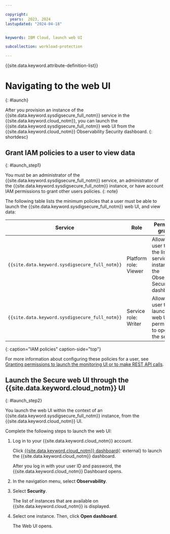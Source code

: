 ```yaml
---

copyright:
  years:  2023, 2024
lastupdated: "2024-04-18"


keywords: IBM Cloud, launch web UI

subcollection: workload-protection

---
```


{{site.data.keyword.attribute-definition-list}}

# Navigating to the web UI
{: #launch}

After you provision an instance of the {{site.data.keyword.sysdigsecure_full_notm}} service in the {{site.data.keyword.cloud_notm}}, you can launch the {{site.data.keyword.sysdigsecure_full_notm}} web UI from the {{site.data.keyword.cloud_notm}} Observability Security dashboard.
{: shortdesc}


## Grant IAM policies to a user to view data
{: #launch_step1}

You must be an administrator of the {{site.data.keyword.sysdigsecure_full_notm}} service, an administrator of the {{site.data.keyword.sysdigsecure_full_notm}} instance, or have account IAM permissions to grant other users policies.
{: note}

The following table lists the minimum policies that a user must be able to launch the {{site.data.keyword.sysdigsecure_full_notm}} web UI, and view data:

| Service                        | Role                      | Permission granted     |
|--------------------------------|---------------------------|------------------------|
| `{{site.data.keyword.sysdigsecure_full_notm}}` | Platform role: Viewer     | Allows the user to view the list of service instances in the Observability Security dashboard. |
| `{{site.data.keyword.sysdigsecure_full_notm}}` | Service role: Writer      | Allows the user to launch the web UI and permissions to operate the service.  |
{: caption="IAM policies" caption-side="top"}

For more information about configuring these policies for a user, see [Granting permissions to launch the monitoring UI or to make REST API calls](/docs/workload-protection?topic=workload-protection-iam).

## Launch the Secure web UI through the {{site.data.keyword.cloud_notm}} UI
{: #launch_step2}

You launch the web UI within the context of an {{site.data.keyword.sysdigsecure_full_notm}} instance, from the {{site.data.keyword.cloud_notm}} UI.

Complete the following steps to launch the web UI:

1. Log in to your {{site.data.keyword.cloud_notm}} account.

    Click [{{site.data.keyword.cloud_notm}} dashboard](https://cloud.ibm.com/login){: external} to launch the {{site.data.keyword.cloud_notm}} dashboard.

	After you log in with your user ID and password, the {{site.data.keyword.cloud_notm}} Dashboard opens.

2. In the navigation menu, select **Observability**.

3. Select **Security**.

    The list of instances that are available on {{site.data.keyword.cloud_notm}} is displayed.

4. Select one instance. Then, click **Open dashboard**.

    The Web UI opens.
